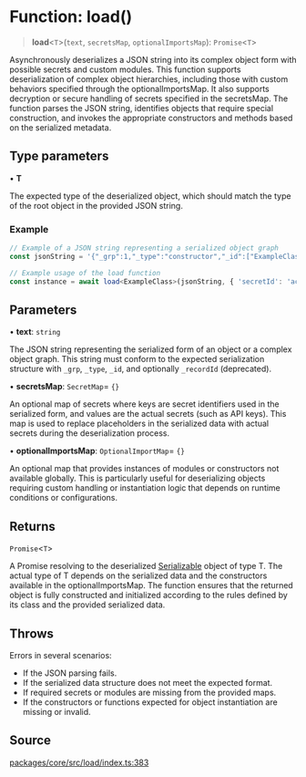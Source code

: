 # Function: load()

> **load**\<`T`\>(`text`, `secretsMap`, `optionalImportsMap`): `Promise`\<`T`\>

Asynchronously deserializes a JSON string into its complex object form with possible secrets and custom modules.
This function supports deserialization of complex object hierarchies, including those with custom behaviors
specified through the optionalImportsMap. It also supports decryption or secure handling of secrets specified
in the secretsMap. The function parses the JSON string, identifies objects that require special construction,
and invokes the appropriate constructors and methods based on the serialized metadata.

## Type parameters

• **T**

The expected type of the deserialized object, which should match the type of the root object
in the provided JSON string.

### Example
```typescript
// Example of a JSON string representing a serialized object graph
const jsonString = '{"_grp":1,"_type":"constructor","_id":["ExampleClass","ExampleNamespace"],"kwargs":{...}}';

// Example usage of the load function
const instance = await load<ExampleClass>(jsonString, { 'secretId': 'actualSecretValue' });
```

## Parameters

• **text**: `string`

The JSON string representing the serialized form of an object or a complex object graph.
This string must conform to the expected serialization structure with `_grp`, `_type`, `_id`, and optionally `_recordId` (deprecated).

• **secretsMap**: `SecretMap`= `{}`

An optional map of secrets where keys are secret identifiers used in the serialized form,
and values are the actual secrets (such as API keys). This map is used to replace placeholders in the serialized 
data with actual secrets during the deserialization process.

• **optionalImportsMap**: `OptionalImportMap`= `{}`

An optional map that provides instances of modules or constructors not available globally.
This is particularly useful for deserializing objects requiring custom handling or instantiation logic that
depends on runtime conditions or configurations.

## Returns

`Promise`\<`T`\>

A Promise resolving to the deserialized [Serializable](../serializable/classes/Serializable.md) object of type T. The actual type of T depends 
on the serialized data and the constructors available in the optionalImportsMap. The function ensures that the returned 
object is fully constructed and initialized according to the rules defined by its class and the provided serialized data.

## Throws

Errors in several scenarios:
- If the JSON parsing fails.
- If the serialized data structure does not meet the expected format.
- If required secrets or modules are missing from the provided maps.
- If the constructors or functions expected for object instantiation are missing or invalid.

## Source

[packages/core/src/load/index.ts:383](https://github.com/VictorS67/encre/blob/42c3bddca4be2d23ad959c1c99381eefbf43789c/packages/core/src/load/index.ts#L383)
